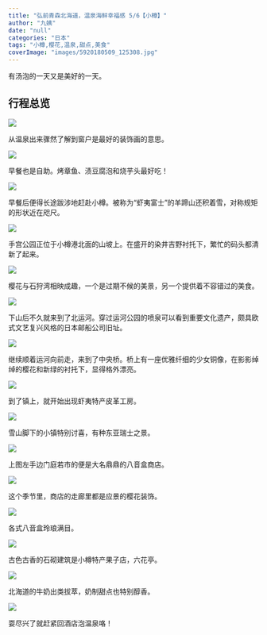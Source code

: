 ```yaml
---
title: "弘前青森北海道，温泉海鲜幸福感 5/6【小樽】"
author: "九姨"
date: "null"
categories: "日本"
tags: "小樽,樱花,温泉,甜点,美食"
coverImage: "images/5920180509_125308.jpg"
---
```


有汤泡的一天又是美好的一天。

## 行程总览

![](images/Screen-Shot-2018-08-20-at-21.02.09.png)

从温泉出来骤然了解到窗户是最好的装饰画的意思。

![](images/5920180509_083332.jpg)

早餐也是自助。烤章鱼、渍豆腐泡和烧芋头最好吃！

![](images/5820180509_075011.jpg)

早餐后便得长途跋涉地赶赴小樽。被称为“虾夷富士”的羊蹄山还积着雪，对称规矩的形状近在咫尺。

![](images/59P1030724.jpg)

手宫公园正位于小樽港北面的山坡上。在盛开的染井吉野衬托下，繁忙的码头都清新了起来。

![](images/59P1030756.jpg)

樱花与石狩湾相映成趣，一个是过期不候的美景，另一个提供着不容错过的美食。

![](images/59P1030738.jpg)

下山后不久就来到了北运河。穿过运河公园的喷泉可以看到重要文化遗产，颇具欧式文艺复兴风格的日本邮船公司旧址。

![](images/59P1030786.jpg)

继续顺着运河向前走，来到了中央桥。桥上有一座优雅纤细的少女铜像，在影影绰绰的樱花和新绿的衬托下，显得格外漂亮。

![](images/5920180509_145520-e1535923733864.jpg)

到了镇上，就开始出现虾夷特产皮革工房。

![](images/5920180509_151648.jpg)

雪山脚下的小镇特别讨喜，有种东亚瑞士之景。

![](images/5920180509_155550.jpg)

上图左手边门庭若市的便是大名鼎鼎的八音盒商店。

![](images/59P1040003.jpg)

这个季节里，商店的走廊里都是应景的樱花装饰。

![](images/5920180509_152453-e1535923780911.jpg)

各式八音盒玲琅满目。

![](images/59P1030818.jpg)

古色古香的石砌建筑是小樽特产果子店，六花亭。

![](images/59P1040014.jpg)

北海道的牛奶出类拔萃，奶制甜点也特别醇香。

![](images/5920180509_164428.jpg)

耍尽兴了就赶紧回酒店泡温泉咯！
